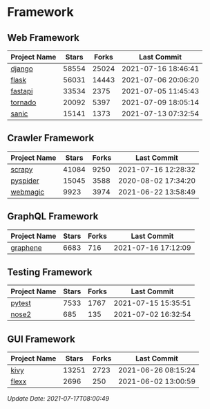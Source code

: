 # Framework

## Web Framework
| Project Name | Stars | Forks | Last Commit |
| ------------ | ----- | ----- | ----------- |
| [django](https://github.com/django/django) | 58554 | 25024 | 2021-07-16 18:46:41 |
| [flask](https://github.com/pallets/flask) | 56031 | 14443 | 2021-07-06 20:06:20 |
| [fastapi](https://github.com/tiangolo/fastapi) | 33534 | 2375 | 2021-07-05 11:45:43 |
| [tornado](https://github.com/tornadoweb/tornado) | 20092 | 5397 | 2021-07-09 18:05:14 |
| [sanic](https://github.com/sanic-org/sanic) | 15141 | 1373 | 2021-07-13 07:32:54 |

## Crawler Framework
| Project Name | Stars | Forks | Last Commit |
| ------------ | ----- | ----- | ----------- |
| [scrapy](https://github.com/scrapy/scrapy) | 41084 | 9250 | 2021-07-16 12:28:32 |
| [pyspider](https://github.com/binux/pyspider) | 15045 | 3588 | 2020-08-02 17:34:20 |
| [webmagic](https://github.com/code4craft/webmagic) | 9923 | 3974 | 2021-06-22 13:58:49 |

## GraphQL Framework
| Project Name | Stars | Forks | Last Commit |
| ------------ | ----- | ----- | ----------- |
| [graphene](https://github.com/graphql-python/graphene) | 6683 | 716 | 2021-07-16 17:12:09 |

## Testing Framework
| Project Name | Stars | Forks | Last Commit |
| ------------ | ----- | ----- | ----------- |
| [pytest](https://github.com/pytest-dev/pytest) | 7533 | 1767 | 2021-07-15 15:35:51 |
| [nose2](https://github.com/nose-devs/nose2) | 685 | 135 | 2021-07-02 16:32:54 |

## GUI Framework
| Project Name | Stars | Forks | Last Commit |
| ------------ | ----- | ----- | ----------- |
| [kivy](https://github.com/kivy/kivy) | 13251 | 2723 | 2021-06-26 08:15:24 |
| [flexx](https://github.com/flexxui/flexx) | 2696 | 250 | 2021-06-02 13:00:59 |

*Update Date: 2021-07-17T08:00:49*